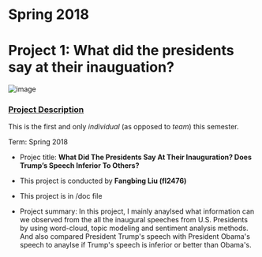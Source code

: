 # Spring 2018
# Project 1: What did the presidents say at their inauguation?

![image](figs/title.jpg)

### [Project Description](doc/)
This is the first and only *individual* (as opposed to *team*) this semester. 

Term: Spring 2018

+ Projec title: **What Did The Presidents Say At Their Inauguration? Does Trump’s Speech Inferior To Others?**
+ This project is conducted by **Fangbing Liu (fl2476)**
+ This project is in /doc file

+ Project summary: In this project, I mainly anaylsed what information can we observed from the all the inaugural speeches from U.S. Presidents by using word-cloud, topic modeling and sentiment analysis methods. And also compared President Trump's speech with President Obama's speech to anaylse if Trump's speech is inferior or better than Obama's.
